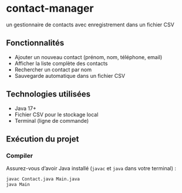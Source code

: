 # contact-manager
 un gestionnaire de contacts avec enregistrement dans un fichier CSV

## Fonctionnalités

- Ajouter un nouveau contact (prénom, nom, téléphone, email)
- Afficher la liste complète des contacts
- Rechercher un contact par nom
- Sauvegarde automatique dans un fichier CSV

## Technologies utilisées

- Java 17+
- Fichier CSV pour le stockage local
- Terminal (ligne de commande)

## Exécution du projet

### Compiler

Assurez-vous d’avoir Java installé (`javac` et `java` dans votre terminal) :

```bash
javac Contact.java Main.java
java Main